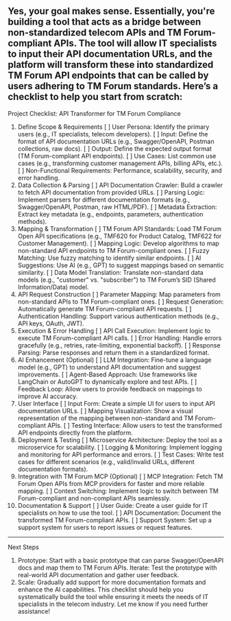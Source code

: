 Yes, your goal makes sense. Essentially, you're building a tool that acts as a bridge between non-standardized telecom APIs and TM Forum-compliant APIs. The tool will allow IT specialists to input their API documentation URLs, and the platform will transform these into standardized TM Forum API endpoints that can be called by users adhering to TM Forum standards.
Here’s a checklist to help you start from scratch:
---
Project Checklist: API Transformer for TM Forum Compliance
1. Define Scope & Requirements
[ ] User Persona: Identify the primary users (e.g., IT specialists, telecom developers).
[ ] Input: Define the format of API documentation URLs (e.g., Swagger/OpenAPI, Postman collections, raw docs).
[ ] Output: Define the expected output format (TM Forum-compliant API endpoints).
[ ] Use Cases: List common use cases (e.g., transforming customer management APIs, billing APIs, etc.).
[ ] Non-Functional Requirements: Performance, scalability, security, and error handling.
2. Data Collection & Parsing
[ ] API Documentation Crawler: Build a crawler to fetch API documentation from provided URLs.
[ ] Parsing Logic: Implement parsers for different documentation formats (e.g., Swagger/OpenAPI, Postman, raw HTML/PDF).
[ ] Metadata Extraction: Extract key metadata (e.g., endpoints, parameters, authentication methods).
3. Mapping & Transformation
[ ] TM Forum API Standards: Load TM Forum Open API specifications (e.g., TMF620 for Product Catalog, TMF622 for Customer Management).
[ ] Mapping Logic: Develop algorithms to map non-standard API endpoints to TM Forum-compliant ones.
[ ] Fuzzy Matching: Use fuzzy matching to identify similar endpoints.
[ ] AI Suggestions: Use AI (e.g., GPT) to suggest mappings based on semantic similarity.
[ ] Data Model Translation: Translate non-standard data models (e.g., "customer" vs. "subscriber") to TM Forum’s SID (Shared Information/Data) model.
4. API Request Construction
[ ] Parameter Mapping: Map parameters from non-standard APIs to TM Forum-compliant ones.
[ ] Request Generation: Automatically generate TM Forum-compliant API requests.
[ ] Authentication Handling: Support various authentication methods (e.g., API keys, OAuth, JWT).
5. Execution & Error Handling
[ ] API Call Execution: Implement logic to execute TM Forum-compliant API calls.
[ ] Error Handling: Handle errors gracefully (e.g., retries, rate-limiting, exponential backoff).
[ ] Response Parsing: Parse responses and return them in a standardized format.
6. AI Enhancement (Optional)
[ ] LLM Integration: Fine-tune a language model (e.g., GPT) to understand API documentation and suggest improvements.
[ ] Agent-Based Approach: Use frameworks like LangChain or AutoGPT to dynamically explore and test APIs.
[ ] Feedback Loop: Allow users to provide feedback on mappings to improve AI accuracy.
7. User Interface
[ ] Input Form: Create a simple UI for users to input API documentation URLs.
[ ] Mapping Visualization: Show a visual representation of the mapping between non-standard and TM Forum-compliant APIs.
[ ] Testing Interface: Allow users to test the transformed API endpoints directly from the platform.
8. Deployment & Testing
[ ] Microservice Architecture: Deploy the tool as a microservice for scalability.
[ ] Logging & Monitoring: Implement logging and monitoring for API performance and errors.
[ ] Test Cases: Write test cases for different scenarios (e.g., valid/invalid URLs, different documentation formats).
9. Integration with TM Forum MCP (Optional)
[ ] MCP Integration: Fetch TM Forum Open APIs from MCP providers for faster and more reliable mapping.
[ ] Context Switching: Implement logic to switch between TM Forum-compliant and non-compliant APIs seamlessly.
10. Documentation & Support
[ ] User Guide: Create a user guide for IT specialists on how to use the tool.
[ ] API Documentation: Document the transformed TM Forum-compliant APIs.
[ ] Support System: Set up a support system for users to report issues or request features.
---
Next Steps
1. Prototype: Start with a basic prototype that can parse Swagger/OpenAPI docs and map them to TM Forum APIs.
Iterate: Test the prototype with real-world API documentation and gather user feedback.
3. Scale: Gradually add support for more documentation formats and enhance the AI capabilities.
This checklist should help you systematically build the tool while ensuring it meets the needs of IT specialists in the telecom industry. Let me know if you need further assistance!